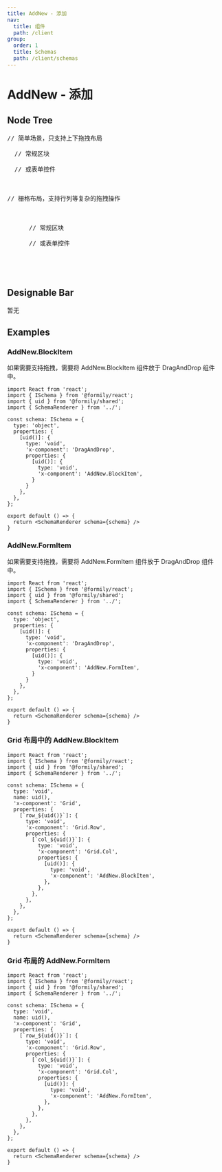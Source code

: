 ```yaml
---
title: AddNew - 添加
nav:
  title: 组件
  path: /client
group:
  order: 1
  title: Schemas
  path: /client/schemas
---
```


# AddNew - 添加

## Node Tree

<pre lang="tsx">
// 简单场景，只支持上下拖拽布局
<DragAndDrop>
  // 常规区块
  <AddNew.BlockItem/>
  // 或表单控件
  <AddNew.BlockItem/>
</DragAndDrop>

// 栅格布局，支持行列等复杂的拖拽操作
<Grid>
  <Grid.Row locked>
    <Grid.Col>
      // 常规区块
      <AddNew.BlockItem/>
      // 或表单控件
      <AddNew.BlockItem/>
    </Grid.Col>
  </Grid.Row>
</Grid>
</pre>

## Designable Bar

暂无

## Examples

### AddNew.BlockItem

如果需要支持拖拽，需要将 AddNew.BlockItem 组件放于 DragAndDrop 组件中。

```tsx
import React from 'react';
import { ISchema } from '@formily/react';
import { uid } from '@formily/shared';
import { SchemaRenderer } from '../';

const schema: ISchema = {
  type: 'object',
  properties: {
    [uid()]: {
      type: 'void',
      'x-component': 'DragAndDrop',
      properties: {
        [uid()]: {
          type: 'void',
          'x-component': 'AddNew.BlockItem',
        }
      }
    },
  },
};

export default () => {
  return <SchemaRenderer schema={schema} />
}
```


### AddNew.FormItem

如果需要支持拖拽，需要将 AddNew.FormItem 组件放于 DragAndDrop 组件中。

```tsx
import React from 'react';
import { ISchema } from '@formily/react';
import { uid } from '@formily/shared';
import { SchemaRenderer } from '../';

const schema: ISchema = {
  type: 'object',
  properties: {
    [uid()]: {
      type: 'void',
      'x-component': 'DragAndDrop',
      properties: {
        [uid()]: {
          type: 'void',
          'x-component': 'AddNew.FormItem',
        }
      }
    },
  },
};

export default () => {
  return <SchemaRenderer schema={schema} />
}
```

### Grid 布局中的 AddNew.BlockItem

```tsx
import React from 'react';
import { ISchema } from '@formily/react';
import { uid } from '@formily/shared';
import { SchemaRenderer } from '../';

const schema: ISchema = {
  type: 'void',
  name: uid(),
  'x-component': 'Grid',
  properties: {
    [`row_${uid()}`]: {
      type: 'void',
      'x-component': 'Grid.Row',
      properties: {
        [`col_${uid()}`]: {
          type: 'void',
          'x-component': 'Grid.Col',
          properties: {
            [uid()]: {
              type: 'void',
              'x-component': 'AddNew.BlockItem',
            },
          },
        },
      },
    },
  },
};

export default () => {
  return <SchemaRenderer schema={schema} />
}
```

### Grid 布局的 AddNew.FormItem

```tsx
import React from 'react';
import { ISchema } from '@formily/react';
import { uid } from '@formily/shared';
import { SchemaRenderer } from '../';

const schema: ISchema = {
  type: 'void',
  name: uid(),
  'x-component': 'Grid',
  properties: {
    [`row_${uid()}`]: {
      type: 'void',
      'x-component': 'Grid.Row',
      properties: {
        [`col_${uid()}`]: {
          type: 'void',
          'x-component': 'Grid.Col',
          properties: {
            [uid()]: {
              type: 'void',
              'x-component': 'AddNew.FormItem',
            },
          },
        },
      },
    },
  },
};

export default () => {
  return <SchemaRenderer schema={schema} />
}
```
